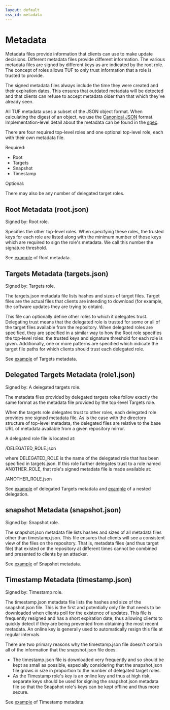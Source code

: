 ```yaml
---
layout: default
css_id: metadata
---
```


# Metadata

Metadata files provide information that clients can use to make update decisions. Different metadata files provide different information. The various metadata files are signed by different keys as are indicated by the root role. The concept of roles allows TUF to only trust information that a role is trusted to provide.

The signed metadata files always include the time they were created and their expiration dates. This ensures that outdated metadata will be detected and that clients can refuse to accept metadata older than that which they've already seen.

All TUF metadata uses a subset of the JSON object format. When calculating the digest of an object, we use the [Canonical JSON](http://wiki.laptop.org/go/Canonical_JSON) format. Implementation-level detail about the metadata can be found in the [spec](docs/tuf-spec.txt).

There are four required top-level roles and one optional top-level role, each with their own metadata file.

Required:

* Root
* Targets
* Snapshot
* Timestamp

Optional:

There may also be any number of delegated target roles.

## Root Metadata (root.json)

Signed by: Root role.

Specifies the other top-level roles. When specifying these roles, the trusted keys for each role are listed along with the minimum number of those keys which are required to sign the role's metadata. We call this number the signature threshold.

See [example](https://raw.githubusercontent.com/theupdateframework/tuf/develop/tests/repository_data/repository/metadata/root.json) of Root metadata.

## Targets Metadata (targets.json)

Signed by: Targets role.

The targets.json metadata file lists hashes and sizes of target files. Target files are the actual files that clients are intending to download (for example, the software updates they are trying to obtain).

This file can optionally define other roles to which it delegates trust. Delegating trust means that the delegated role is trusted for some or all of the target files available from the repository. When delegated roles are specified, they are specified in a similar way to how the Root role specifies the top-level roles: the trusted keys and signature threshold for each role is given. Additionally, one or more patterns are specified which indicate the target file paths for which clients should trust each delegated role.

See [example](https://raw.githubusercontent.com/theupdateframework/tuf/develop/tests/repository_data/repository/metadata/targets.json) of Targets metadata.

## Delegated Targets Metadata (role1.json)

Signed by: A delegated targets role.

The metadata files provided by delegated targets roles follow exactly the same format as the metadata file provided by the top-level Targets role.

When the targets role delegates trust to other roles, each delegated role provides one signed metadata file.  As is the
case with the directory structure of top-level metadata, the delegated files are relative to the base URL of metadata available from a given repository mirror.

A delegated role file is located at:

/DELEGATED_ROLE.json

where DELEGATED_ROLE is the name of the delegated role that has been specified in targets.json.  If this role further delegates trust to a role named ANOTHER_ROLE, that role's signed metadata file is made available at:

/ANOTHER_ROLE.json

See
[example](https://raw.githubusercontent.com/theupdateframework/tuf/develop/tests/repository_data/repository/metadata/role1.json)
of delegated Targets metadata and [example](https://raw.githubusercontent.com/theupdateframework/tuf/develop/tests/repository_data/repository/metadata/role2.json) of a nested delegation.

## snapshot Metadata (snapshot.json)

Signed by: Snapshot role.

The snapshot.json metadata file lists hashes and sizes of all metadata files other than timestamp.json. This file ensures that clients will see a consistent view of the files on the repository. That is, metadata files (and thus target file) that existed on the repository at different times cannot be combined and presented to clients by an attacker.

​See [example](https://raw.githubusercontent.com/theupdateframework/tuf/develop/tests/repository_data/repository/metadata/snapshot.json) of Snapshot metadata.

## Timestamp Metadata (timestamp.json)

Signed by: Timestamp role.

The timestamp.json metadata file lists the hashes and size of the snapshot.json file. This is the first and potentially only file that needs to be downloaded when clients poll for the existence of updates. This file is frequently resigned and has a short expiration date, thus allowing clients to quickly detect if they are being prevented from obtaining the most recent metadata. An online key is generally used to automatically resign this file at regular intervals.

There are two primary reasons why the timestamp.json file doesn't contain all of the information that the snapshot.json file does.

* The timestamp.json file is downloaded very frequently and so should be kept as small as possible, especially considering that the snapshot.json file grows in size in proportion to the number of delegated target roles.
* As the Timestamp role's key is an online key and thus at high risk, separate keys should be used for signing the snapshot.json metadata file so that the Snapshot role's keys can be kept offline and thus more secure.

See [example](https://raw.githubusercontent.com/theupdateframework/tuf/develop/tests/repository_data/repository/metadata/timestamp.json) of Timestamp metadata.
